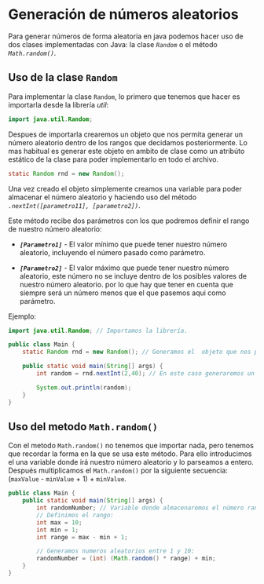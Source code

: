 # Generación de números aleatorios

Para generar números de forma aleatoria en java podemos hacer uso de dos clases implementadas con Java: la clase *`Random`* o el método *`Math.random()`*.

## Uso de la clase **`Random`**

Para implementar la clase `Random`, lo primero que tenemos que hacer es importarla desde la librería *util*:

```Java
import java.util.Random;
```

Despues de importarla crearemos un objeto que nos permita generar un número aleatorio dentro de los rangos que decidamos posteriormente. Lo mas habitual es generar este objeto en ambito de clase como un atribúto estático de la clase para poder implementarlo en todo el archivo.

```Java
static Random rnd = new Random();
```

Una vez creado el objeto simplemente creamos una variable para poder almacenar el número aleatorio y haciendo uso del método *`.nextInt([parametro11], [parametro2])`*. 

Este método recibe dos parámetros con los que podremos definir el rango de nuestro número aleatorio:
* ***`[Parametro1]`***  - El valor mínimo que puede tener nuestro número aleatorio, incluyendo el número pasado como parámetro.

* ***`[Parametro2]`***  - El valor máximo que puede tener nuestro número aleatorio, este número no se incluye dentro de los posibles valores de nuestro número aleatorio. por lo que hay que tener en cuenta que siempre será un número menos que el que pasemos aqui como parámetro.

Ejemplo:
```Java
import java.util.Random; // Importamos la librería.

public class Main {
    static Random rnd = new Random(); // Generamos el  objeto que nos permite crear números randoms

    public static void main(String[] args) {
        int random = rnd.nextInt(2,40); // En este caso generaremos un número aleatorio entre el 2 y el 39.

        System.out.println(random);
    }
}
```

## Uso del metodo **`Math.random()`**

Con el metodo `Math.random()` no tenemos que importar nada, pero tenemos que recordar la forma en la que se usa este método. Para ello introducimos el una variable donde irá nuestro número aleatorio y lo parseamos a entero. Después multiplicamos el `Math.random()` por la siguiente secuencia: (`maxValue` - `minValue` + 1) + `minValue`.

```Java
public class Main {
    public static void main(String[] args) {
        int randomNumber; // Variable donde almacenaremos el número random
        // Definimos el rango:
        int max = 10;
        int min = 1;
        int range = max - min + 1;

        // Generamos numeros aleatorios entre 1 y 10:
        randomNumber = (int) (Math.random() * range) + min;
    }
}
```